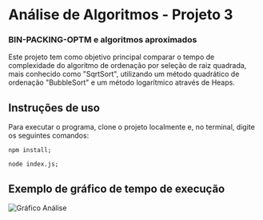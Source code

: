 # Análise de Algoritmos - Projeto 3
### BIN-PACKING-OPTM e algoritmos aproximados

Este projeto tem como objetivo principal comparar o tempo de complexidade do algoritmo de ordenação por seleção de raiz quadrada, mais conhecido como "SqrtSort", utilizando um método quadrático de ordenação "BubbleSort" e um método logarítmico através de Heaps.


## Instruções de uso
Para executar o programa, clone o projeto localmente e, no terminal, digite os seguintes comandos:

```
npm install;

node index.js;
```

## Exemplo de gráfico de tempo de execução
![Gráfico Análise](./graficos/TempoDeExecução.png)
